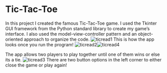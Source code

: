 # Tic-Tac-Toe
In this project I created the famous Tic-Tac-Toe game. I used the Tkinter GUI framework from the Python standard library to create my game’s interface. I also used the model-view-controller pattern and an object-oriented approach to organize the code. 
![ticread1](https://github.com/DenaAlharbi/Tic-Tac-Toe/assets/109204661/323f9174-de9a-4179-8386-c2056509c0a0)
This is how the app looks once you run the program!
![ticread2](https://github.com/DenaAlharbi/Tic-Tac-Toe/assets/109204661/be3ee737-8893-4c07-80e3-8bf64b09d0a4)![ticread4](https://github.com/DenaAlharbi/Tic-Tac-Toe/assets/109204661/00ab2685-4365-427b-957b-fa4bb9ec355f)

The app allows two players to play together until one of them wins or else its a tie.
![ticread3](https://github.com/DenaAlharbi/Tic-Tac-Toe/assets/109204661/0d4f73a4-eee3-45d3-b9f3-5467aea2a0e1)
There are two button options in the left corner to either close the game or play again!
